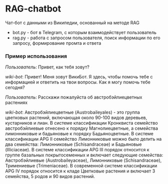 # RAG-chatbot
Чат-бот с данными из Википедии, основанный на методе RAG
- bot.py - бот в Telegram, с которым взаимодействует пользователь
- rag.py - работа с запросом пользователя, поиск информации по его запросу, формирование промта и ответа
### Пример использования
*Пользователь*: Привет, как тебя зовут?

*wiki-bot*: Привет! Меня зовут ВикиБот. Я здесь, чтобы помочь тебе с информацией и ответить на твои вопросы. Как я могу помочь тебе сегодня?

*Пользователь*: Расскажи пожалуйста об австробэйлиецветных растениях

*wiki-bot*:  Австробэйлиецветные (Austrobaileyales) - это группа цветковых растений, включающая около 90-100 видов деревьев, кустарников и лиан. В системе классификации Кронквиста семейство австробэйлиевые отнесено к порядку Магнолиецветные, а семейства лимонниковые и бадьяновые к порядку Бадьяноцветные. В системе классификации APG II семейство Лимонниковые можно было делить на два семейства: Лимонниковые (Schisandraceae) и Бадьяновые (Illiciaceae). В системе классификации APG III порядок относится к группе базальных покрытосеменных и включает следующие семейства: Австробэйлиевые (Austrobaileyaceae), Лимонниковые (Schisandraceae), Тримениевые (Trimeniaceae). В современной системе классификации APG IV порядок относится к кладе Цветковые растения и включает 3 семейства, 5 родов и 90 видов растений.